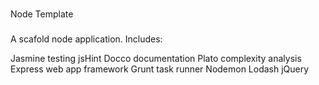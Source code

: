 ###
Node Template
###

A scafold node application. Includes:

Jasmine testing
jsHint
Docco documentation
Plato complexity analysis
Express web app framework
Grunt task runner
Nodemon
Lodash
jQuery